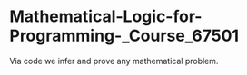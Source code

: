 # Mathematical-Logic-for-Programming-_Course_67501
Via code we infer and prove any mathematical problem.
